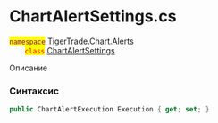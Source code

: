
# ChartAlertSettings.cs
<mark style="color:purple;">`namespace`</mark> [TigerTrade.Chart](../../../TigerTrade.Chart.md).[Alerts](../../../TigerTrade.Chart/Alerts.md)  
&nbsp;&nbsp;&nbsp;&nbsp;&nbsp;&nbsp;&nbsp;<mark style="color:red;">`class`</mark> [ChartAlertSettings](../ChartAlertSettings.cs.md)

Описание

### Синтаксис
```csharp
public ChartAlertExecution Execution { get; set; }
```

